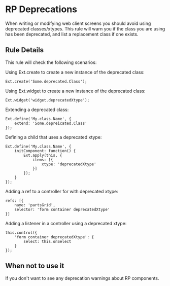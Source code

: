 # RP Deprecations
When writing or modifying web client screens you should avoid using deprecated classes/xtypes. This rule will warn you if the class you are using has been deprecated, and list a replacement class if one exists.

## Rule Details
This rule will check the following scenarios:

Using Ext.create to create a new instance of the deprecated class:

    Ext.create('Some.deprecated.Class');

Using Ext.widget to create a new instance of the deprecated class:

    Ext.widget('widget.deprecatedXtype');

Extending a deprecated class:

    Ext.define('My.class.Name', {
        extend: 'Some.depreicated.Class'
    });

Defining a child that uses a deprecated xtype:

    Ext.define('My.class.Name', {
        initComponent: function() {
            Ext.apply(this, {
                items: [{
                    xtype: 'deprecatedXtype'
                }]
            });
        }
    });
 
Adding a ref to a controller for with deprecated xtype:

    refs: [{
        name: 'partsGrid',
        selector: 'form container deprecatedXtype'
    }]

Adding a listener in a controller using a deprecated xtype:

    this.control({
        'form container deprecatedXtype': {
            select: this.onSelect
        }
    });
## When not to use it
If you don't want to see any deprecation warnings about RP components.
